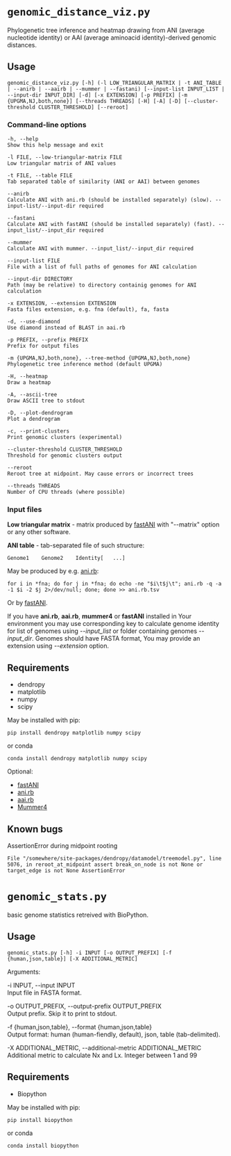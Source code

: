 # `genomic_distance_viz.py`

Phylogenetic tree inference and heatmap drawing from ANI (average nucleotide identity) or AAI (average aminoacid identity)-derived genomic distances.


## Usage

`genomic_distance_viz.py [-h] (-l LOW_TRIANGULAR_MATRIX | -t ANI_TABLE | --anirb | --aairb | --mummer | --fastani) [--input-list INPUT_LIST | --input-dir INPUT_DIR] [-d] [-x EXTENSION] [-p PREFIX] [-m {UPGMA,NJ,both,none}] [--threads THREADS] [-H] [-A] [-D] [--cluster-threshold CLUSTER_THRESHOLD] [--reroot]`


### Command-line options

```
-h, --help
Show this help message and exit

-l FILE, --low-triangular-matrix FILE
Low triangular matrix of ANI values

-t FILE, --table FILE
Tab separated table of similarity (ANI or AAI) between genomes

--anirb
Calculate ANI with ani.rb (should be installed separately) (slow). --input-list/--input-dir required

--fastani
Calculate ANI with fastANI (should be installed separately) (fast). --input_list/--input_dir required

--mummer
Calculate ANI with mummer. --input_list/--input_dir required

--input-list FILE
File with a list of full paths of genomes for ANI calculation

--input-dir DIRECTORY
Path (may be relative) to directory containig genomes for ANI calculation

-x EXTENSION, --extension EXTENSION
Fasta files extension, e.g. fna (default), fa, fasta

-d, --use-diamond
Use diamond instead of BLAST in aai.rb

-p PREFIX, --prefix PREFIX
Prefix for output files

-m {UPGMA,NJ,both,none}, --tree-method {UPGMA,NJ,both,none}
Phylogenetic tree inference method (default UPGMA)

-H, --heatmap
Draw a heatmap

-A, --ascii-tree
Draw ASCII tree to stdout

-D, --plot-dendrogram
Plot a dendrogram

-c, --print-clusters
Print genomic clusters (experimental)

--cluster-threshold CLUSTER_THRESHOLD
Threshold for genomic clusters output

--reroot
Reroot tree at midpoint. May cause errors or incorrect trees

--threads THREADS
Number of CPU threads (where possible)
```


### Input files

**Low triangular matrix** - matrix produced by [fastANI](https://github.com/ParBLiSS/FastANI) with "--matrix" option or any other software.

**ANI table** - tab-separated file of such structure: 

`Genome1    Genome2    Identity[   ...]`

May be produced by e.g. [ani.rb](https://github.com/lmrodriguezr/enveomics):

`for i in *fna; do for j in *fna; do echo -ne "$i\t$j\t"; ani.rb -q -a -1 $i -2 $j 2>/dev/null; done; done >> ani.rb.tsv`


Or by [fastANI](https://github.com/ParBLiSS/FastANI).


If you have **ani.rb**, **aai.rb**, **mummer4** or **fastANI** installed in Your environment you may use corresponding key to calculate genome identity for list of genomes using *--input_list* or folder containing genomes *--input_dir*. Genomes should have FASTA format, You may provide an extension using *--extension* option.


## Requirements

* dendropy
* matplotlib
* numpy
* scipy

May be installed with pip:

`pip install dendropy matplotlib numpy scipy `

or conda

`conda install dendropy matplotlib numpy scipy`

Optional:
* [fastANI](https://github.com/ParBLiSS/FastANI)
* [ani.rb](https://github.com/lmrodriguezr/enveomics)
* [aai.rb](https://github.com/lmrodriguezr/enveomics)
* [Mummer4](https://github.com/mummer4/mummer)

## Known bugs

AssertionError during midpoint rooting

`File "/somewhere/site-packages/dendropy/datamodel/treemodel.py", line 5076, in reroot_at_midpoint
assert break_on_node is not None or target_edge is not None
AssertionError`


# `genomic_stats.py`

basic genome statistics retreived with BioPython.

## Usage

`genomic_stats.py [-h] -i INPUT [-o OUTPUT_PREFIX] [-f {human,json,table}] [-X ADDITIONAL_METRIC]`

Arguments:

-i INPUT, --input INPUT  
Input file in FASTA format.

-o OUTPUT_PREFIX, --output-prefix OUTPUT_PREFIX  
Output prefix. Skip it to print to stdout.

-f {human,json,table}, --format {human,json,table}  
Output format: human (human-fiendly, default), json,
table (tab-delimited).

-X ADDITIONAL_METRIC, --additional-metric ADDITIONAL_METRIC  
Additional metric to calculate Nx and Lx. Integer between 1 and 99

## Requirements

* Biopython

May be installed with pip:

`pip install biopython`

or conda

`conda install biopython`
